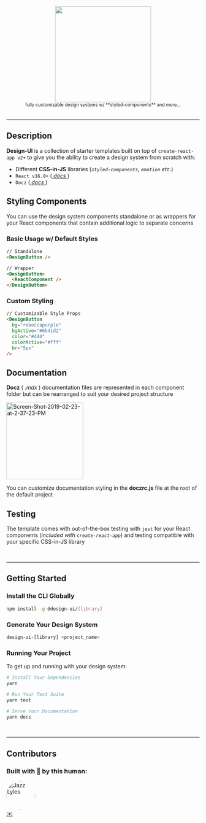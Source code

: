<div style="text-align:center;">
  <img src="https://i.ibb.co/KL5bxHs/design-ui-logo.png" style="height:250px;"/>
  <br>
  <sub>fully customizable design systems w/ **styled-components** and more...</sub>
</div>
<br>

---

## **Description**

**Design-UI** is a collection of starter templates built on top of `create-react-app v2+` to give you the ability to create a design system from scratch with:

- Different **CSS-in-JS** libraries (_`styled-components`, `emotion` etc._)
- `React v16.8+` ([ _docs_ ](https://reactjs.org/))
- `Docz` ([ _docs_ ](https://www.docz.site))

## **Styling Components**

You can use the design system components standalone or as wrappers for your React components that contain additional logic to separate concerns

### Basic Usage w/ Default Styles

```html
// Standalone
<DesignButton />

// Wrapper
<DesignButton>
  <ReactComponent />
</DesignButton>
```

### Custom Styling

```html
// Customizable Style Props
<DesignButton
  bg="rebeccapurple"
  bgActive="#6b41d2"
  color="#444"
  colorActive="#fff"
  br="5px"
/>
```

## **Documentation**

**Docz** ( _.mdx_ ) documentation files are represented in each component folder but can be rearranged to suit your desired project structure

<img src="https://i.ibb.co/Phbpcxq/Screen-Shot-2019-02-23-at-2-37-23-PM.png" alt="Screen-Shot-2019-02-23-at-2-37-23-PM" height="200px;">

You can customize documentation styling in the **doczrc.js** file at the root of the default project

## **Testing**

The template comes with out-of-the-box testing with `jest` for your React components (_included with `create-react-app`_) and testing compatible with your specific CSS-in-JS library

<br />

---

## **Getting Started**

### Install the CLI Globally

```bash
npm install -g @design-ui/[library]
```

### Generate Your Design System

```bash
design-ui-[library] <project_name>
```

### Running Your Project

To get up and running with your design system:

```bash
# Install Your Dependencies
yarn

# Run Your Test Suite
yarn test

# Serve Your Documentation
yarn docs
```

<br />

---

## **Contributors**

### Built with 💖 by this human:

[<img src="https://avatars3.githubusercontent.com/u/10368585?s=460&v=4" alt="Jazz Lyles" width="75px;" style="border-radius:50%;" />](https:/jazz-lyles.com/)<br />
[✉️](mailto:ripley36706@gmail.com)
